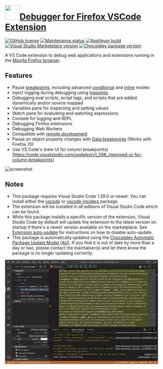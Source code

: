 ﻿# [<img src="https://cdn.jsdelivr.net/gh/dgalbraith/chocolatey-packages@268b298a417edf0d8583c0695aab704f7940cef3/icons/vscode-firefox-debug.png" width="48" height="48" />Debugger for Firefox VSCode Extension](<https://chocolatey.org/packages/vscode-firefox-debug>)

[![GitHub license](https://img.shields.io/github/license/firefox-devtools/vscode-firefox-debug)](https://github.com/firefox-devtools/vscode-firefox-debug/blob/master/LICENSE)
[![Maintenance status](https://img.shields.io/badge/maintained%3F-yes-green.svg)](https://gitHub.com/dgalbraith/chocolatey-packages/graphs/commit-activity)
[![AppVeyor build](https://img.shields.io/appveyor/ci/dgalbraith/chocolatey-packages)](https://ci.appveyor.com/project/dgalbraith/chocolatey-packages)
[![Visual Studio Marketplace version](https://img.shields.io/visual-studio-marketplace/v/firefox-devtools.vscode-firefox-debug?label=Marketplace)](https://marketplace.visualstudio.com/items?itemName=firefox-devtools.vscode-firefox-debug)
[![Chocolatey package version](https://img.shields.io/chocolatey/v/vscode-firefox-debug?label=Chocolatey)](https://chocolatey.org/packages/vscode-firefox-debug)

A VS Code extension to debug web applications and extensions running in the [Mozilla Firefox browser](https://www.mozilla.org/en-US/firefox/developer/?utm_medium=vscode_extension&utm_source=devtools).

## Features

* Pause [breakpoints](https://code.visualstudio.com/docs/editor/debugging#_breakpoints), including advanced [conditional](https://code.visualstudio.com/docs/editor/debugging#_conditional-breakpoints) and [inline](https://code.visualstudio.com/docs/editor/debugging#_inline-breakpoints) modes
* Inject logging during debugging using [logpoints](https://code.visualstudio.com/docs/editor/debugging#_logpoints)
* Debugging eval scripts, script tags, and scripts that are added dynamically and/or source mapped
* Variables pane for inspecting and setting values
* Watch pane for evaluating and watching expressions
* Console for logging and REPL
* Debugging Firefox extensions
* Debugging Web Workers
* Compatible with [remote development](https://code.visualstudio.com/docs/remote/remote-overview)
* Pause on object property changes with [Data breakpoints](https://code.visualstudio.com/docs/editor/debugging#_data-breakpoints) (Works with Firefox 70)
* Use VS Code's (new UI for column breakpoints)[https://code.visualstudio.com/updates/v1_39#_improved-ui-for-column-breakpoints]

![screenshot](https://cdn.jsdelivr.net/gh/dgalbraith/chocolatey-packages@268b298a417edf0d8583c0695aab704f7940cef3/automatic/vscode-firefox-debug/screenshot.png)

## Notes

* This package requires Visual Studio Code 1.39.0 or newer.
  You can install either the [vscode](https://chocolatey.org/packages/vscode) or [vscode-insiders](https://chocolatey.org/packages/vscode-insiders) package.
* The extension will be installed in all editions of Visual Studio Code which can be found.
* While this package installs a specific version of the extension, Visual Studio Code by default will update the extension to the latest version on startup if there's a newer version available on the marketplace.
  See [Extension auto-update](https://code.visualstudio.com/docs/editor/extension-gallery#_extension-autoupdate) for instructions on how to disable auto-update.
* This package is automatically updated using the [Chocolatey Automatic Package Update Model (AU)](https://github.com/majkinetor/au/blob/master/README.md).
  If you find it is out of date by more than a day or two, please contact the maintainer(s) and let them know the package is no longer updating correctly.

![screenshot](./screenshot.png)
